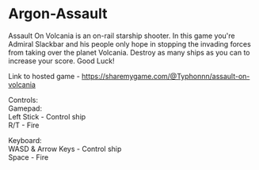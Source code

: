 # Argon-Assault
 
Assault On Volcania is an on-rail starship shooter. In this game you're Admiral Slackbar and his people only hope in stopping the invading forces from taking over the planet Volcania. Destroy as many ships as you can to increase your score. Good Luck!  

Link to hosted game - https://sharemygame.com/@Typhonnn/assault-on-volcania  

Controls:  
Gamepad:  
Left Stick - Control ship  
R/T - Fire  
  
Keyboard:  
WASD & Arrow Keys - Control ship  
Space - Fire  
